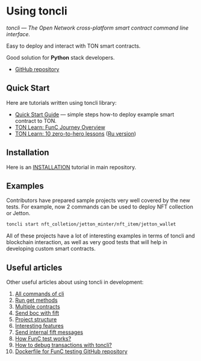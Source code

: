 # Using toncli

_toncli — The Open Network cross-platform smart contract command line interface._

Easy to deploy and interact with TON smart contracts.

Good solution for **Python** stack developers.

* [GitHub repository](https://github.com/disintar/toncli)

## Quick Start

Here are tutorials written using toncli library:
* [Quick Start Guide](https://github.com/disintar/toncli/blob/master/docs/quick_start_guide.md) — simple steps how-to deploy example smart contract to TON.
* [TON Learn: FunC Journey Overview](https://society.ton.org/func-journey-part-1)
* [TON Learn: 10 zero-to-hero lessons](https://github.com/romanovichim/TonFunClessons_Eng) ([Ru version](https://github.com/romanovichim/TonFunClessons_ru))

## Installation

Here is an [INSTALLATION](https://github.com/disintar/toncli/blob/master/INSTALLATION.md) tutorial in main repository.

## Examples

Contributors have prepared sample projects very well covered by the new tests. For example, now 2 commands can be used to deploy NFT collection or Jetton.

```bash
toncli start nft_colletion/jetton_minter/nft_item/jetton_wallet
```

All of these projects have a lot of interesting examples in terms of toncli and blockchain interaction, as well as very good tests that will help in developing custom smart contracts.

## Useful articles

Other useful articles about using toncli in development:

1. [All commands of cli](https://github.com/disintar/toncli/blob/master/docs/advanced/commands.md)
2. [Run get methods](https://github.com/disintar/toncli/blob/master/docs/advanced/get_methods.md)
3. [Multiple contracts](https://github.com/disintar/toncli/blob/master/docs/advanced/multiple_contracts.md)
4. [Send boc with fift](https://github.com/disintar/toncli/blob/master/docs/advanced/send_boc_with_fift.md)
5. [Project structure](https://github.com/disintar/toncli/blob/master/docs/advanced/project_structure.md)
6. [Interesting features](https://github.com/disintar/toncli/blob/master/docs/advanced/intresting_features.md)
7. [Send internal fift messages](https://github.com/disintar/toncli/blob/master/docs/advanced/send_fift_internal.md)
8. [How FunC test works?](https://github.com/disintar/toncli/blob/master/docs/advanced/func_tests_new.md)
9. [How to debug transactions with toncli?](https://github.com/disintar/toncli/blob/master/docs/advanced/transaction_debug.md)
10. [Dockerfile for FunC testing GitHub repository](https://github.com/Trinketer22/func_docker)